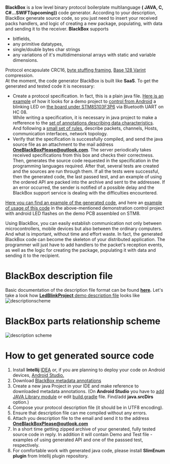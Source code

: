 **BlackBox** is a low level binary protocol boilerplate multilanguage **( JAVA, C, C#...SWIFT(upcoming))** code generator. According to your description, BlackBox generate source code, so you just need to insert your received packs handlers, and logic of creating a new package, populating, with data and sending it to the receiver. 
**BlackBox** supports 
- bitfields, 
- any primitive datatypes, 
- single/double bytes char strings
- any variations of it's multidimensional arrays with static and variable dimensions. 

Protocol encapsulate CRC16, [byte stuffing framing](https://web.cs.wpi.edu/~rek/Undergrad_Nets/B07/BitByteStuff.pdf), [Base 128 Varint](https://developers.google.com/protocol-buffers/docs/encoding) compression. <br>
At the moment, the code generator BlackBox is built like **SaaS**. To get the generated and tested code it is necessary:

- Create a protocol specification. In fact, this is a plain java file. [Here is an example](https://github.com/cheblin/BlackBox_LEDBlink_Demo/blob/master/org/unirail/demo/LedBlinkProject.java) of how it looks for a demo project to [control from Android](https://github.com/cheblin/BlackBox_LEDBlink_Demo/tree/master/Examples/Android) a blinking LED on [the board under STM8S103F3P6](https://github.com/cheblin/BlackBox_LEDBlink_Demo/tree/master/Examples/STM8) via Bluetooth UART on HC 08.
<br>While writing a specification, it is necessary in java project to make a refference to the [set of annotations describing data characteristics](https://github.com/cheblin/BlackBox/tree/master/org/unirail/BlackBox). <br>And following a [small set of rules](http://www.unirail.org/), describe packets, channels, Hosts, communication interfaces, network topology.
- Verify that the specification is successfully compiled, and send the java source file as an attachment to the mail address **OneBlackBoxPlease@outlook.com**. The server periodically takes received specifications from this box and checks their correctness. Then, generates the source code requested in the specification in the programming languages required. After that, several tests are created and the sources are run through them. If all the tests were successful, then the generated code, the last passed test, and an example of using the ordered API are packed into the archive and sent to the addressee. If an error occurred, the sender is notified of a possible delay and the BlackBox support service is dealing with the difficulties encountered.

[Here you can find an example of the generated code](https://github.com/cheblin/BlackBox_LEDBlink_Demo/tree/master/Generated), and here an [example of usage of this code](https://github.com/cheblin/BlackBox_LEDBlink_Demo/tree/master/Examples/STM8) in the above-mentioned demonstration control project with android LED flashes on the demo PCB assembled on STM8.

Using BlackBox, you can easily establish communication not only between microcontrollers, mobile devices but also between the ordinary computers. And what is important, without time and effort waste. In fact, the generated BlackBox code can become the skeleton of your distributed application. The programmer will just have to add handlers to the packet&#39;s reception events, as well as the logic for creating the package, populating it with data and sending it to the recipient.


# BlackBox description file
Basic documentation of the description file format can be found **[here](http://www.unirail.org).** Let's take a look how [**LedBlinkProject** demo description file](https://github.com/cheblin/BlackBox_LEDBlink_Demo/blob/master/org/unirail/demo/LedBlinkProject.java) looks like
![descriptionscheme](http://www.unirail.org/wp-content/uploads/2017/12/Capture2.png)

# BlackBox parts relationship scheme

![description scheme](http://www.unirail.org/wp-content/uploads/2017/12/Schem2.png)

# How to get generated source code

1. Install **Intellij** [IDEA](https://www.jetbrains.com/idea/download/#section=windows) or, if you are planning to deploy your code on Android devices, [Android Studio.](https://developer.android.com/studio/index.html)
2. Download [BlackBox metadata annotations](https://github.com/cheblin/BlackBox/tree/master/org/unirail/BlackBox)
3. Create a new java Project in your IDE and make reference to downloaded metadata annotations. (On **Android Studio** you have to [add JAVA Library module](https://developer.android.com/studio/projects/android-library.html) or edit  [build.gradle](https://github.com/cheblin/BlackBox_LEDBlink_Demo/blob/master/Examples/Android/app/build.gradle) file. Find/add **java.srcDirs** option.)
3. Compose your protocol description file (it should be in UTF8 encoding).
4. Ensure that description file can me compiled without any errors.
5. Attach you description file to the email and send it to the address **OneBlackBoxPlease@outlook.com**
6. In a short time getting zipped archive of your generated, fully tested source code in reply. In addition it will contain Demo and Test file - examples of using generated API and one of the passsed test, respectively.
7. For comfortable work with generated java code, please install **SlimEnum plugin** from Intellij plugin repository.
